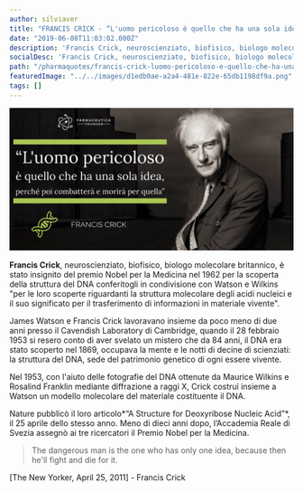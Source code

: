 ```yaml
---
author: silviaver
title: "FRANCIS CRICK - “L'uomo pericoloso è quello che ha una sola idea, perché poi combatterà e morirà per quella”"
date: "2019-06-08T11:03:02.000Z"
description: 'Francis Crick, neuroscienziato, biofisico, biologo molecolare britannico, è stato insignito del premio Nobel per la Medicina nel 1962 per la scoperta della struttura del DNA conferitogli in condivisione con Watson e Wilkins "per le loro scoperte riguardanti la struttura molecolare degli acidi nucleici e il suo significato per il trasferimento di informazioni in materiale vivente".'
socialDesc: 'Francis Crick, neuroscienziato, biofisico, biologo molecolare britannico, è stato insignito del premio Nobel per la Medicina nel 1962 per la scoperta della struttura del DNA conferitogli in condivisione con Watson e Wilkins "per le loro scoperte riguardanti la struttura molecolare degli acidi nucleici e il suo significato per il trasferimento di informazioni in materiale vivente".'
path: "/pharmaquotes/francis-crick-luomo-pericoloso-e-quello-che-ha-una-sola-idea-perche-poi-combattera-e-morira-per-quella/"
featuredImage: "../../images/d1edb0ae-a2a4-481e-822e-65db1198df9a.png"
tags: []
---
```


![null](../../images/d1edb0ae-a2a4-481e-822e-65db1198df9a.png)

**Francis Crick**, neuroscienziato, biofisico, biologo molecolare britannico, è stato insignito del premio Nobel per la Medicina nel 1962 per la scoperta della struttura del DNA conferitogli in condivisione con Watson e Wilkins "per le loro scoperte riguardanti la struttura molecolare degli acidi nucleici e il suo significato per il trasferimento di informazioni in materiale vivente".

James Watson e Francis Crick lavoravano insieme da poco meno di due anni presso il Cavendish Laboratory di Cambridge, quando il 28 febbraio 1953 si resero conto di aver svelato un mistero che da 84 anni, il DNA era stato scoperto nel 1869, occupava la mente e le notti di decine di scienziati: la struttura del DNA, sede del patrimonio genetico di ogni essere vivente.

Nel 1953, con l'aiuto delle fotografie del DNA ottenute da Maurice Wilkins e Rosalind Franklin mediante diffrazione a raggi X, Crick costruí insieme a Watson un modello molecolare del materiale costituente il DNA.

Nature pubblicò il loro articolo*“A Structure for Deoxyribose Nucleic Acid”*, il 25 aprile dello stesso anno. Meno di dieci anni dopo, l’Accademia Reale di Svezia assegnò ai tre ricercatori il Premio Nobel per la Medicina.

> The dangerous man is the one who has only one idea, because then he'll fight and die for it.

[The New Yorker, April 25, 2011] - Francis Crick
